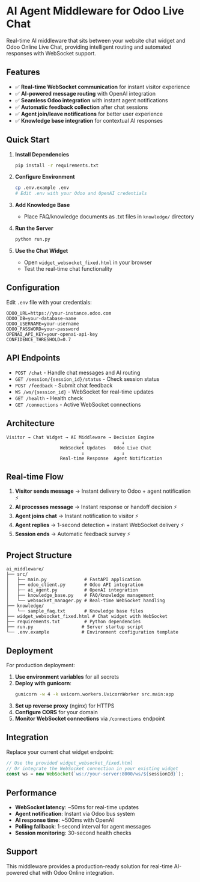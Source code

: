 # AI Agent Middleware for Odoo Live Chat

Real-time AI middleware that sits between your website chat widget and Odoo Online Live Chat, providing intelligent routing and automated responses with WebSocket support.

## Features

- ✅ **Real-time WebSocket communication** for instant visitor experience
- ✅ **AI-powered message routing** with OpenAI integration
- ✅ **Seamless Odoo integration** with instant agent notifications
- ✅ **Automatic feedback collection** after chat sessions
- ✅ **Agent join/leave notifications** for better user experience
- ✅ **Knowledge base integration** for contextual AI responses

## Quick Start

1. **Install Dependencies**
   ```bash
   pip install -r requirements.txt
   ```

2. **Configure Environment**
   ```bash
   cp .env.example .env
   # Edit .env with your Odoo and OpenAI credentials
   ```

3. **Add Knowledge Base**
   - Place FAQ/knowledge documents as .txt files in `knowledge/` directory

4. **Run the Server**
   ```bash
   python run.py
   ```

5. **Use the Chat Widget**
   - Open `widget_websocket_fixed.html` in your browser
   - Test the real-time chat functionality

## Configuration

Edit `.env` file with your credentials:
```
ODOO_URL=https://your-instance.odoo.com
ODOO_DB=your-database-name
ODOO_USERNAME=your-username
ODOO_PASSWORD=your-password
OPENAI_API_KEY=your-openai-api-key
CONFIDENCE_THRESHOLD=0.7
```

## API Endpoints

- `POST /chat` - Handle chat messages and AI routing
- `GET /session/{session_id}/status` - Check session status
- `POST /feedback` - Submit chat feedback
- `WS /ws/{session_id}` - WebSocket for real-time updates
- `GET /health` - Health check
- `GET /connections` - Active WebSocket connections

## Architecture

```
Visitor → Chat Widget → AI Middleware → Decision Engine
                            ↓              ↓
                    WebSocket Updates   Odoo Live Chat
                            ↓              ↓
                    Real-time Response  Agent Notification
```

## Real-time Flow

1. **Visitor sends message** → Instant delivery to Odoo + agent notification ⚡
2. **AI processes message** → Instant response or handoff decision ⚡
3. **Agent joins chat** → Instant notification to visitor ⚡
4. **Agent replies** → 1-second detection + instant WebSocket delivery ⚡
5. **Session ends** → Automatic feedback survey ⚡

## Project Structure

```
ai_middleware/
├── src/
│   ├── main.py              # FastAPI application
│   ├── odoo_client.py       # Odoo API integration
│   ├── ai_agent.py          # OpenAI integration
│   ├── knowledge_base.py    # FAQ/knowledge management
│   └── websocket_manager.py # Real-time WebSocket handling
├── knowledge/
│   └── sample_faq.txt       # Knowledge base files
├── widget_websocket_fixed.html # Chat widget with WebSocket
├── requirements.txt         # Python dependencies
├── run.py                  # Server startup script
└── .env.example            # Environment configuration template
```

## Deployment

For production deployment:

1. **Use environment variables** for all secrets
2. **Deploy with gunicorn**:
   ```bash
   gunicorn -w 4 -k uvicorn.workers.UvicornWorker src.main:app
   ```
3. **Set up reverse proxy** (nginx) for HTTPS
4. **Configure CORS** for your domain
5. **Monitor WebSocket connections** via `/connections` endpoint

## Integration

Replace your current chat widget endpoint:
```javascript
// Use the provided widget_websocket_fixed.html
// Or integrate the WebSocket connection in your existing widget
const ws = new WebSocket(`ws://your-server:8000/ws/${sessionId}`);
```

## Performance

- **WebSocket latency**: ~50ms for real-time updates
- **Agent notification**: Instant via Odoo bus system
- **AI response time**: ~500ms with OpenAI
- **Polling fallback**: 1-second interval for agent messages
- **Session monitoring**: 30-second health checks

## Support

This middleware provides a production-ready solution for real-time AI-powered chat with Odoo Online integration.